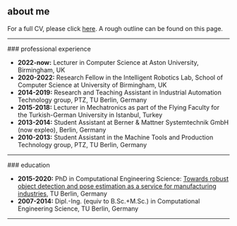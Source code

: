 ## about me

For a full CV, please click [here](/assets/cv.pdf).
A rough outline can be found on this page.

<hr/>
### professional experience

- **2022-now:** Lecturer in Computer Science at Aston University, Birmingham, UK
- **2020-2022:** Research Fellow in the Intelligent Robotics Lab, School of Computer Science at University of Birmingham, UK
- **2014-2019:** Research and Teaching Assistant in Industrial Automation Technology group, PTZ, TU Berlin, Germany
- **2015-2018:** Lecturer in Mechatronics as part of the Flying Faculty for the Turkish-German University in Istanbul, Turkey
- **2013-2014:** Student Assistant at Berner & Mattner Systemtechnik GmbH (now expleo), Berlin, Germany
- **2010-2013:** Student Assistant in the Machine Tools and Production Technology group, PTZ, TU Berlin, Germany

<hr/>
### education

- **2015-2020:** PhD in Computational Engineering Science: [Towards robust object detection and pose estimation as a service for manufacturing industries](https://doi.org/10.14279/depositonce-11302), TU Berlin, Germany
- **2007-2014:** Dipl.-Ing. (equiv to B.Sc.+M.Sc.) in Computational Engineering Science, TU Berlin, Germany


<hr/>